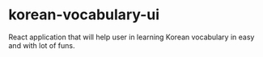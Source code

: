 # korean-vocabulary-ui
React application that will help user in learning Korean vocabulary in easy and with lot of funs.
